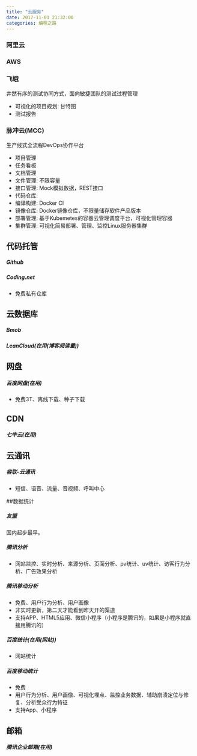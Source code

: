 ```yaml
---
title: "云服务"
date: 2017-11-01 21:32:00
categories: 编程之路
---
```


### 阿里云

### AWS

### 飞蛾

井然有序的测试协同方式，面向敏捷团队的测试过程管理

- 可视化的项目规划: 甘特图
- 测试报告

### 脉冲云(MCC)

生产线式全流程DevOps协作平台

- 项目管理
- 任务看板
- 文档管理
- 文件管理: 不限容量
- 接口管理: Mock模拟数据，REST接口
- 代码仓库: 
- 编译构建: Docker CI
- 镜像仓库:  Docker镜像仓库，不限量储存软件产品版本
- 部署管理: 基于Kubemetes的容器云管理调度平台，可视化管理容器
- 集群管理: 可视化简易部署、管理、监控Linux服务器集群





## 代码托管

##### Github

##### Coding.net

- 免费私有仓库

## 云数据库

##### Bmob

##### LeanCloud(在用(博客阅读量))

## 网盘

##### 百度网盘(在用)

- 免费3T、离线下载、种子下载

## CDN

##### 七牛云(在用)

## 云通讯

##### 容联-云通讯

- 短信、语音、流量、音视频、呼叫中心

##数据统计

##### 友盟

国内起步最早。

##### 腾讯分析

- 网站监控、实时分析、来源分析、页面分析、pv统计、uv统计、访客行为分析、广告效果分析

##### 腾讯移动分析

- 免费、用户行为分析、用户画像
- 非实时更新，第二天才能看到昨天开的渠道
- 支持APP、HTML5应用、微信小程序（小程序是腾讯的，如果是小程序就直接用腾讯的）

##### 百度统计(在用(网站))

- 网站统计

##### 百度移动统计

- 免费
- 用户行为分析、用户画像、可视化埋点、监控业务数据、辅助崩溃定位与修复、分析受众行为特征
- 支持App、小程序

## 邮箱

##### 腾讯企业邮箱(在用)







